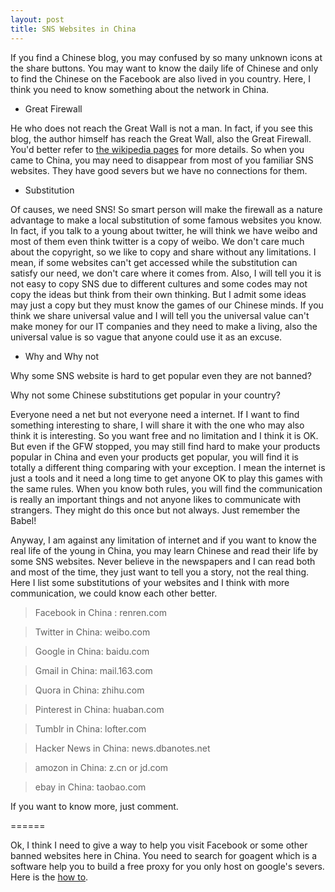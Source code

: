 ```yaml
---
layout: post
title: SNS Websites in China
---
```


If you find a Chinese blog, you may confused by so many unknown icons at the share buttons. You may want to know the daily life of Chinese and only to find the Chinese on the Facebook are also lived in you country. Here, I think you need to know something about the network in China.

- Great Firewall

He who does not reach the Great Wall is not a man. In fact, if you see this blog, the author himself has reach the Great Wall, also the Great Firewall. You'd better refer to [the wikipedia pages](http://en.wikipedia.org/wiki/Internet_censorship_in_the_People%27s_Republic_of_China#Technical_implementation) for more details. So when you came to China, you may need to disappear from most of you familiar SNS websites. They have good severs but we have no connections for them.

- Substitution

Of causes, we need SNS! So smart person will make the firewall as a nature advantage to make a local substitution of some famous websites you know. In fact, if you talk to a young about twitter, he will think we have weibo and most of them even think twitter is a copy of weibo. We don't care much about the copyright, so we like to copy and share without any limitations. I mean, if some websites can't get accessed while the substitution can satisfy our need, we don't care where it comes from. Also, I will tell you it is not easy to copy SNS due to different cultures and some codes may not copy the ideas but think from their own thinking. But I admit some ideas may just a copy but they must know the games of our Chinese minds. If you think we share universal value and I will tell you the universal value can't make money for our IT companies and they need to make a living, also the universal value is so vague that anyone could use it as an excuse.

- Why and Why not

Why some SNS website is hard to get popular even they are not banned?

Why not some Chinese substitutions get popular in your country?

Everyone need a net but not everyone need a internet. If I want to find something interesting to share, I will share it with the one who may also think it is interesting. So you want free and no limitation and I think it is OK. But even if the GFW stopped, you may still find hard to make your products popular in China and even your products get popular, you will find it is totally a different thing comparing with your exception. I mean the internet is just a tools and it need a long time to get anyone OK to play this games with the same rules. When you know both rules, you will find the communication is really an important things and not anyone likes to communicate with strangers. They might do this once but not always. Just remember the Babel!

Anyway, I am against any limitation of internet and if you want to know the real life of the young in China, you may learn Chinese and read their life by some SNS websites. Never believe in the newspapers and I can read both and most of the time, they just want to tell you a story, not the real thing. Here I list some substitutions of your websites and I think with more communication, we could know each other better.

> Facebook in China : renren.com

> Twitter in China: weibo.com

> Google in China: baidu.com

> Gmail in China: mail.163.com

> Quora in China: zhihu.com

> Pinterest in China: huaban.com

> Tumblr in China: lofter.com

> Hacker News in China: news.dbanotes.net

> amozon in China: z.cn or jd.com

> ebay in China: taobao.com

If you want to know more, just comment.

======

Ok, I think I need to give a way to help you visit Facebook or some other banned websites here in China. You need to search for goagent which is a software help you to build a free proxy for you only host on google's severs. Here is the [how to](http://freenuts.com/how-to-install-and-use-goagent/).